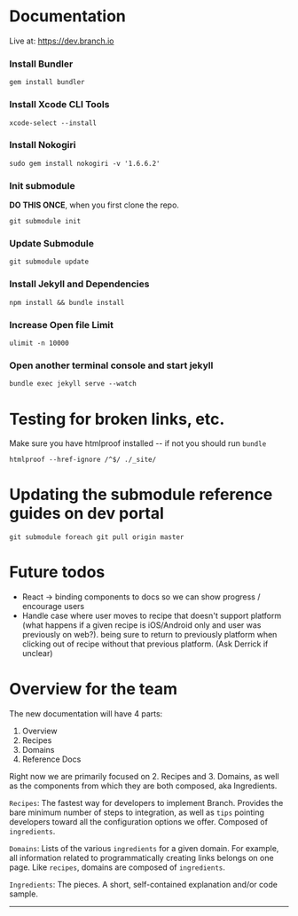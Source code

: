 Documentation
=======

Live at: https://dev.branch.io

### Install Bundler
```
gem install bundler
```
### Install Xcode CLI Tools
```
xcode-select --install
```
### Install Nokogiri
```
sudo gem install nokogiri -v '1.6.6.2'
```

### Init submodule

**DO THIS ONCE**, when you first clone the repo.

```
git submodule init
```

### Update Submodule
```
git submodule update
```

### Install Jekyll and Dependencies
```
npm install && bundle install
```

### Increase Open file Limit
```
ulimit -n 10000
```

### Open another terminal console and start jekyll
```
bundle exec jekyll serve --watch
```

Testing for broken links, etc.
=======

Make sure you have htmlproof installed -- if not you should run `bundle`

`htmlproof --href-ignore /^$/ ./_site/`


Updating the submodule reference guides on dev portal
=======

`git submodule foreach git pull origin master`


Future todos
=======

- React -> binding components to docs so we can show progress / encourage users
- Handle case where user moves to recipe that doesn't support platform (what happens if a given recipe is iOS/Android only and user was previously on web?). being sure to return to previously platform when clicking out of recipe without that previous platform. (Ask Derrick if unclear)


Overview for the team
=======

The new documentation will have 4 parts:

1. Overview
1. Recipes
1. Domains
1. Reference Docs

Right now we are primarily focused on 2. Recipes and 3. Domains, as well as the components from which they are both composed, aka Ingredients.

`Recipes`: The fastest way for developers to implement Branch. Provides the bare minimum number of steps to integration, as well as `tips` pointing developers toward all the configuration options we offer. Composed of `ingredients`.

`Domains`: Lists of the various `ingredients` for a given domain. For example, all information related to programmatically creating links belongs on one page. Like `recipes`, domains are composed of `ingredients`.

`Ingredients`: The pieces. A short, self-contained explanation and/or code sample.

---

